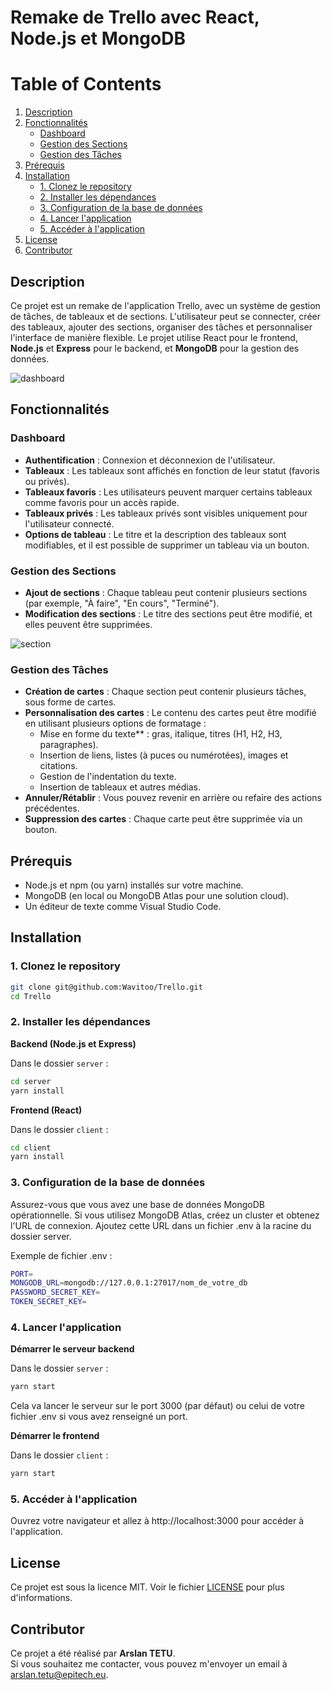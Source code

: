 # Remake de Trello avec React, Node.js et MongoDB

# Table of Contents

1. [Description](#description)
2. [Fonctionnalités](#fonctionnalités)
   - [Dashboard](#dashboard)
   - [Gestion des Sections](#gestion-des-sections)
   - [Gestion des Tâches](#gestion-des-tâches)
3. [Prérequis](#prérequis)
4. [Installation](#installation)
   - [1. Clonez le repository](#1-clonez-le-repository)
   - [2. Installer les dépendances](#2-installer-les-dépendances)
   - [3. Configuration de la base de données](#3-configuration-de-la-base-de-données)
   - [4. Lancer l'application](#4-lancer-lapplication)
   - [5. Accéder à l'application](#5-accéder-à-lapplication)
5. [License](#license)
6. [Contributor](#contributor)

## Description

Ce projet est un remake de l'application Trello, avec un système de gestion de tâches, de tableaux et de sections. L'utilisateur peut se connecter, créer des tableaux, ajouter des sections, organiser des tâches et personnaliser l'interface de manière flexible. Le projet utilise React pour le frontend, **Node.js** et **Express** pour le backend, et **MongoDB** pour la gestion des données.

![dashboard](https://github.com/user-attachments/assets/38409020-d3a9-40bc-aac3-062d9f097758)

## Fonctionnalités

### Dashboard

- **Authentification** : Connexion et déconnexion de l'utilisateur.
- **Tableaux** : Les tableaux sont affichés en fonction de leur statut (favoris ou privés).
- **Tableaux favoris** : Les utilisateurs peuvent marquer certains tableaux comme favoris pour un accès rapide.
- **Tableaux privés** : Les tableaux privés sont visibles uniquement pour l'utilisateur connecté.
- **Options de tableau** : Le titre et la description des tableaux sont modifiables, et il est possible de supprimer un tableau via un bouton.

### Gestion des Sections

- **Ajout de sections** : Chaque tableau peut contenir plusieurs sections (par exemple, "À faire", "En cours", "Terminé").
- **Modification des sections** : Le titre des sections peut être modifié, et elles peuvent être supprimées.

![section](https://github.com/user-attachments/assets/a756eafe-8648-425c-8abc-954c99be104c)

### Gestion des Tâches

- **Création de cartes** : Chaque section peut contenir plusieurs tâches, sous forme de cartes.
- **Personnalisation des cartes** : Le contenu des cartes peut être modifié en utilisant plusieurs options de formatage :
    - Mise en forme du texte** : gras, italique, titres (H1, H2, H3, paragraphes).
    - Insertion de liens, listes (à puces ou numérotées), images et citations.
    - Gestion de l'indentation du texte.
    - Insertion de tableaux et autres médias.
- **Annuler/Rétablir** : Vous pouvez revenir en arrière ou refaire des actions précédentes.
- **Suppression des cartes** : Chaque carte peut être supprimée via un bouton.

## Prérequis

- Node.js et npm (ou yarn) installés sur votre machine.
- MongoDB (en local ou MongoDB Atlas pour une solution cloud).
- Un éditeur de texte comme Visual Studio Code.

## Installation

### 1. Clonez le repository

```bash
git clone git@github.com:Wavitoo/Trello.git
cd Trello
```
### 2. Installer les dépendances

**Backend (Node.js et Express)**

Dans le dossier `server` :

```bash
cd server
yarn install
```

**Frontend (React)**

Dans le dossier `client` :

```bash
cd client
yarn install
```

### 3. Configuration de la base de données

Assurez-vous que vous avez une base de données MongoDB opérationnelle. Si vous utilisez MongoDB Atlas, créez un cluster et obtenez l'URL de connexion. Ajoutez cette URL dans un fichier .env à la racine du dossier server.

Exemple de fichier .env :

```bash
PORT=
MONGODB_URL=mongodb://127.0.0.1:27017/nom_de_votre_db
PASSWORD_SECRET_KEY=
TOKEN_SECRET_KEY=
```

### 4. Lancer l'application

**Démarrer le serveur backend**

Dans le dossier `server` :

```bash
yarn start
```

Cela va lancer le serveur sur le port 3000 (par défaut) ou celui de votre fichier .env si vous avez renseigné un port.

**Démarrer le frontend**

Dans le dossier `client` :

```bash
yarn start
```

### 5. Accéder à l'application

Ouvrez votre navigateur et allez à http://localhost:3000 pour accéder à l'application.

## License

Ce projet est sous la licence MIT. Voir le fichier [LICENSE](https://github.com/Wavitoo/Trello/License) pour plus d'informations.

## Contributor

Ce projet a été réalisé par **Arslan TETU**.  
Si vous souhaitez me contacter, vous pouvez m'envoyer un email à [arslan.tetu@epitech.eu](mailto:arslan.tetu@epitech.eu).